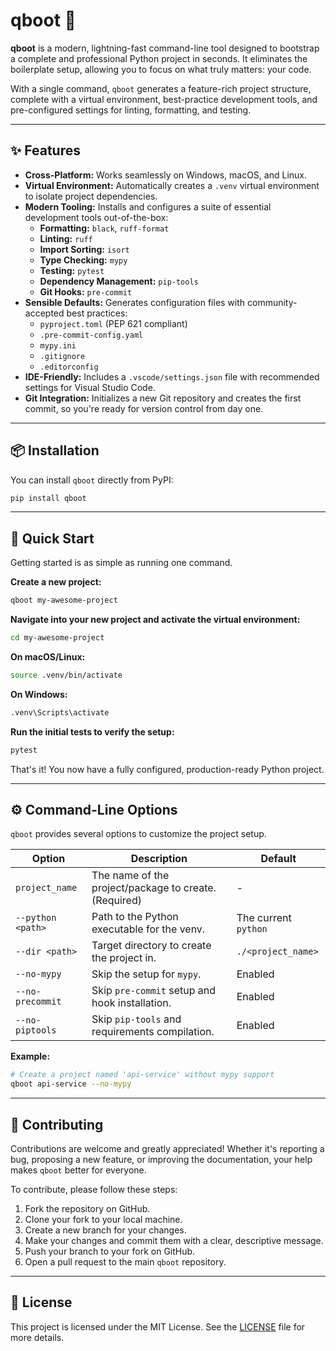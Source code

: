 

# qboot 🚀

**qboot** is a modern, lightning-fast command-line tool designed to bootstrap a complete and professional Python project in seconds. It eliminates the boilerplate setup, allowing you to focus on what truly matters: your code.

With a single command, `qboot` generates a feature-rich project structure, complete with a virtual environment, best-practice development tools, and pre-configured settings for linting, formatting, and testing.

---

## ✨ Features

- **Cross-Platform:** Works seamlessly on Windows, macOS, and Linux.
- **Virtual Environment:** Automatically creates a `.venv` virtual environment to isolate project dependencies.
- **Modern Tooling:** Installs and configures a suite of essential development tools out-of-the-box:
  - **Formatting:** `black`, `ruff-format`
  - **Linting:** `ruff`
  - **Import Sorting:** `isort`
  - **Type Checking:** `mypy`
  - **Testing:** `pytest`
  - **Dependency Management:** `pip-tools`
  - **Git Hooks:** `pre-commit`
- **Sensible Defaults:** Generates configuration files with community-accepted best practices:
  - `pyproject.toml` (PEP 621 compliant)
  - `.pre-commit-config.yaml`
  - `mypy.ini`
  - `.gitignore`
  - `.editorconfig`
- **IDE-Friendly:** Includes a `.vscode/settings.json` file with recommended settings for Visual Studio Code.
- **Git Integration:** Initializes a new Git repository and creates the first commit, so you're ready for version control from day one.

---

## 📦 Installation

You can install `qboot` directly from PyPI:

```bash
pip install qboot
````

---

## 🚀 Quick Start

Getting started is as simple as running one command.

**Create a new project:**

```bash
qboot my-awesome-project
```

**Navigate into your new project and activate the virtual environment:**

```bash
cd my-awesome-project
```

**On macOS/Linux:**

```bash
source .venv/bin/activate
```

**On Windows:**

```bash
.venv\Scripts\activate
```

**Run the initial tests to verify the setup:**

```bash
pytest
```

That's it! You now have a fully configured, production-ready Python project.

---

## ⚙️ Command-Line Options

`qboot` provides several options to customize the project setup.

| Option            | Description                                           | Default              |
| ----------------- | ----------------------------------------------------- | -------------------- |
| `project_name`    | The name of the project/package to create. (Required) | -                    |
| `--python <path>` | Path to the Python executable for the venv.           | The current `python` |
| `--dir <path>`    | Target directory to create the project in.            | `./<project_name>`   |
| `--no-mypy`       | Skip the setup for `mypy`.                            | Enabled              |
| `--no-precommit`  | Skip `pre-commit` setup and hook installation.        | Enabled              |
| `--no-piptools`   | Skip `pip-tools` and requirements compilation.        | Enabled              |

**Example:**

```bash
# Create a project named 'api-service' without mypy support
qboot api-service --no-mypy
```

---

## 🌱 Contributing

Contributions are welcome and greatly appreciated!
Whether it's reporting a bug, proposing a new feature, or improving the documentation, your help makes `qboot` better for everyone.

To contribute, please follow these steps:

1. Fork the repository on GitHub.
2. Clone your fork to your local machine.
3. Create a new branch for your changes.
4. Make your changes and commit them with a clear, descriptive message.
5. Push your branch to your fork on GitHub.
6. Open a pull request to the main `qboot` repository.

---

## 📜 License

This project is licensed under the MIT License.
See the [LICENSE](LICENSE) file for more details.





